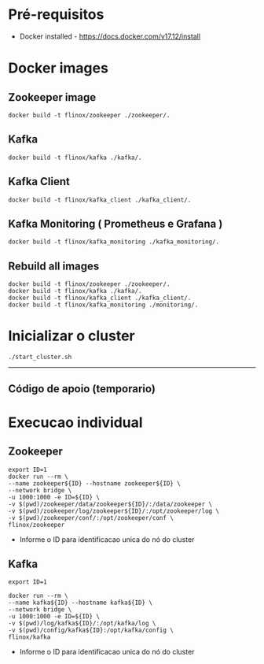 
# Pré-requisitos

- Docker installed - https://docs.docker.com/v17.12/install



# Docker images

## Zookeeper image

```
docker build -t flinox/zookeeper ./zookeeper/.
```

## Kafka
```
docker build -t flinox/kafka ./kafka/.
```

## Kafka Client
```
docker build -t flinox/kafka_client ./kafka_client/.
```

## Kafka Monitoring ( Prometheus e Grafana )
```
docker build -t flinox/kafka_monitoring ./kafka_monitoring/.
```


## Rebuild all images

```
docker build -t flinox/zookeeper ./zookeeper/.
docker build -t flinox/kafka ./kafka/.
docker build -t flinox/kafka_client ./kafka_client/.
docker build -t flinox/kafka_monitoring ./monitoring/.
```

# Inicializar o cluster

```
./start_cluster.sh
```




------------
## Código de apoio (temporario)

# Execucao individual

## Zookeeper
```
export ID=1
docker run --rm \
--name zookeeper${ID} --hostname zookeeper${ID} \
--network bridge \
-u 1000:1000 -e ID=${ID} \
-v $(pwd)/zookeeper/data/zookeeper${ID}/:/data/zookeeper \
-v $(pwd)/zookeeper/log/zookeeper${ID}/:/opt/zookeeper/log \
-v $(pwd)/zookeeper/conf/:/opt/zookeeper/conf \
flinox/zookeeper
```

- Informe o ID para identificacao unica do nó do cluster

## Kafka

```
export ID=1

docker run --rm \
--name kafka${ID} --hostname kafka${ID} \
--network bridge \
-u 1000:1000 -e ID=${ID} \
-v $(pwd)/log/kafka${ID}/:/opt/kafka/log \
-v $(pwd)/config/kafka${ID}:/opt/kafka/config \
flinox/kafka
```

- Informe o ID para identificacao unica do nó do cluster